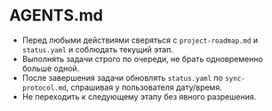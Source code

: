 # AGENTS.md
- Перед любыми действиями сверяться с `project-roadmap.md` и `status.yaml` и соблюдать текущий этап.
- Выполнять задачи строго по очереди, не брать одновременно больше одной.
- После завершения задачи обновлять `status.yaml` по `sync-protocol.md`, спрашивая у пользователя дату/время.
- Не переходить к следующему этапу без явного разрешения.
